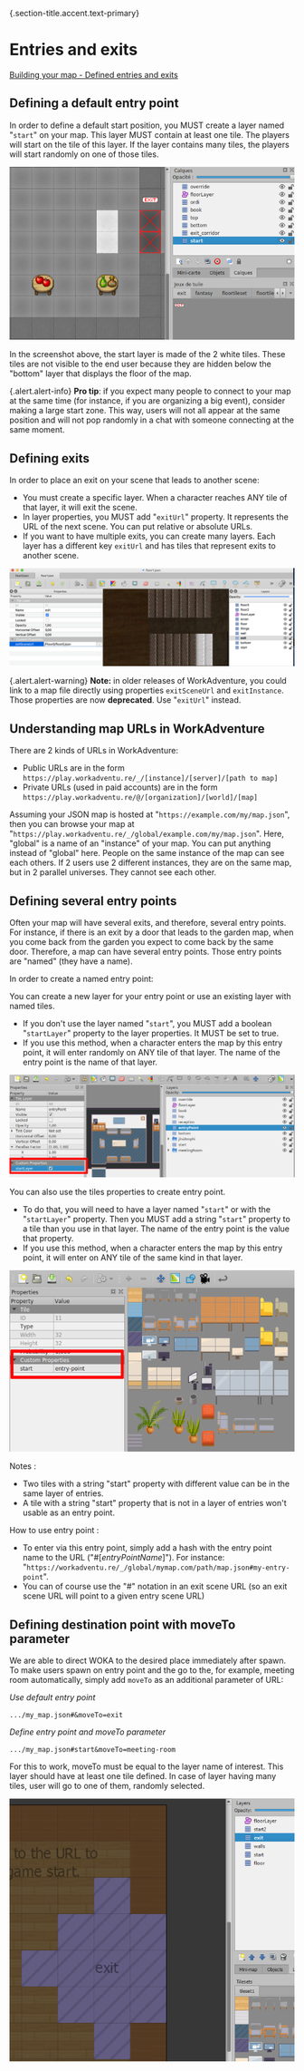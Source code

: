{.section-title.accent.text-primary}
# Entries and exits

[Building your map - Defined entries and exits](https://www.youtube.com/watch?v=MuhVgu8H7U0)

## Defining a default entry point

In order to define a default start position, you MUST create a layer named "`start`" on your map. This layer MUST contain at least one tile. The players will start on the tile of this layer. If the layer contains many tiles, the players will start randomly on one of those tiles.

![Start layer screenshot](images/start_layer.png)

In the screenshot above, the start layer is made of the 2 white tiles. These tiles are not visible to the end user because they are hidden below the "bottom" layer that displays the floor of the map.

{.alert.alert-info}
**Pro tip**: if you expect many people to connect to your map at the same time (for instance, if you are organizing a big event), consider making a large start zone. This way, users will not all appear at the same position and will not pop randomly in a chat with someone connecting at the same moment.

## Defining exits

In order to place an exit on your scene that leads to another scene:

*   You must create a specific layer. When a character reaches ANY tile of that layer, it will exit the scene.
*   In layer properties, you MUST add "`exitUrl`" property. It represents the URL of the next scene. You can put relative or absolute URLs.
*   If you want to have multiple exits, you can create many layers. Each layer has a different key `exitUrl` and has tiles that represent exits to another scene.

![](images/exit_layer_map.png)

{.alert.alert-warning}
**Note:** in older releases of WorkAdventure, you could link to a map file directly using properties `exitSceneUrl` and `exitInstance`. Those properties are now **deprecated**. Use "`exitUrl`" instead.

## Understanding map URLs in WorkAdventure

There are 2 kinds of URLs in WorkAdventure:

*   Public URLs are in the form `https://play.workadventu.re/_/[instance]/[server]/[path to map]`
*   Private URLs (used in paid accounts) are in the form `https://play.workadventu.re/@/[organization]/[world]/[map]`

Assuming your JSON map is hosted at "`https://example.com/my/map.json`", then you can browse your map at "`https://play.workadventu.re/_/global/example.com/my/map.json`". Here, "global" is a name of an "instance" of your map. You can put anything instead of "global" here. People on the same instance of the map can see each others. If 2 users use 2 different instances, they are on the same map, but in 2 parallel universes. They cannot see each other.

## Defining several entry points

Often your map will have several exits, and therefore, several entry points. For instance, if there is an exit by a door that leads to the garden map, when you come back from the garden you expect to come back by the same door. Therefore, a map can have several entry points. Those entry points are "named" (they have a name).

In order to create a named entry point:

You can create a new layer for your entry point or use an existing layer with named tiles.

*   If you don't use the layer named "`start`", you MUST add a boolean "`startLayer`" property to the layer properties. It MUST be set to true.
*   If you use this method, when a character enters the map by this entry point, it will enter randomly on ANY tile of that layer. The name of the entry point is the name of that layer.

![](images/layer-entry-point.png)

You can also use the tiles properties to create entry point.

*   To do that, you will need to have a layer named "`start`" or with the "`startLayer`" property. Then you MUST add a string "`start`" property to a tile than you use in that layer. The name of the entry point is the value that property.
*   If you use this method, when a character enters the map by this entry point, it will enter on ANY tile of the same kind in that layer.

![](images/tile-entry-point.png)

Notes :

*   Two tiles with a string "start" property with different value can be in the same layer of entries.
*   A tile with a string "start" property that is not in a layer of entries won't usable as an entry point.

How to use entry point :

*   To enter via this entry point, simply add a hash with the entry point name to the URL ("#[_entryPointName_]"). For instance: "`https://workadventu.re/_/global/mymap.com/path/map.json#my-entry-point`".
*   You can of course use the "#" notation in an exit scene URL (so an exit scene URL will point to a given entry scene URL)

## Defining destination point with moveTo parameter

We are able to direct WOKA to the desired place immediately after spawn. To make users spawn on entry point and the go to the, for example, meeting room automatically, simply add `moveTo` as an additional parameter of URL:

*Use default entry point*
```
.../my_map.json#&moveTo=exit
```
*Define entry point and moveTo parameter*
```
.../my_map.json#start&moveTo=meeting-room
```

For this to work, moveTo must be equal to the layer name of interest. This layer should have at least one tile defined. In case of layer having many tiles, user will go to one of them, randomly selected.

![](images/moveTo-layer-example.png)